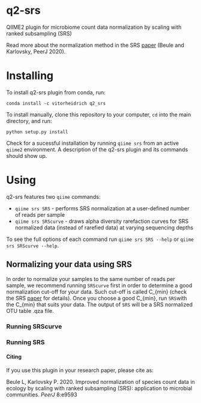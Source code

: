 # q2-srs

QIIME2 plugin for microbiome count data normalization by scaling with ranked subsampling (SRS) 

Read more about the normalization method in the SRS [paper](https://doi.org/10.7717/peerj.9593) (Beule and Karlovsky, PeerJ 2020).
<!---To more details on the usage of SRS, take a look at the practical guide [paper]() ().--->

# Installing

To install q2-srs plugin from conda, run:
```
conda install -c vitorheidrich q2_srs
```
To install manually, clone this repository to your computer, `cd` into the main directory, and run:
```
python setup.py install
```
Check for a sucessful installation by running `qiime srs` from an active `qiime2` environment. A description of the q2-srs plugin and its commands should show up.

# Using

q2-srs features two `qiime` commands:
* `qiime srs SRS` - performs SRS normalization at a user-defined number of reads per sample
* `qiime srs SRScurve` - draws alpha diversity rarefaction curves for SRS normalized data (instead of rarefied data) at varying sequencing depths

To see the full options of each command run `qiime srs SRS --help` or `qiime srs SRScurve --help`.

## Normalizing your data using SRS

In order to normalize your samples to the same number of reads per sample, we recommend running `SRScurve` first in order to determine a good normalization cut-off for your data. Such cut-off is called C_{min} (check the SRS [paper](https://doi.org/10.7717/peerj.9593) for details). Once you choose a good C_{min}, run `SRS`with the C_{min} that suits your data. The output of `SRS` will be a SRS normalized OTU table .qza file.

### Running SRScurve

### Running SRS

#### Citing
If you use this plugin in your research paper, please cite as:

Beule L, Karlovsky P. 2020. Improved normalization of species count data in ecology by scaling with ranked subsampling (SRS): application to microbial communities. *PeerJ* 8:e9593

<!---Change the proposed cite to the practical guide later--->

